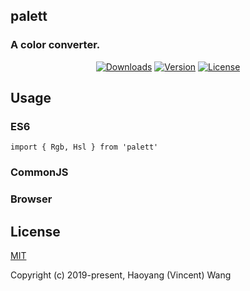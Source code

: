 ## palett
### A color converter.

<p align="center">
  <a href="https://npmcharts.com/compare/palett?minimal=true"><img src="https://img.shields.io/npm/dm/palett.svg" alt="Downloads"></a>
  <a href="https://www.npmjs.com/package/palett"><img src="https://img.shields.io/npm/v/palett.svg" alt="Version"></a>
  <a href="https://www.npmjs.com/package/palett"><img src="https://img.shields.io/npm/l/palett.svg" alt="License"></a>
</p>

## Usage
    
### ES6
    import { Rgb, Hsl } from 'palett'
    
### CommonJS

### Browser
    
## License

[MIT](http://opensource.org/licenses/MIT)

Copyright (c) 2019-present, Haoyang (Vincent) Wang
